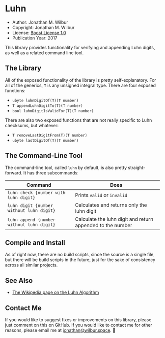 # Luhn

* Author: Jonathan M. Wilbur
* Copyright: Jonathan M. Wilbur
* License: [Boost License 1.0](http://www.boost.org/LICENSE_1_0.txt)
* Publication Year: 2017

This library provides functionality for verifying and appending Luhn digits,
as well as a related command line tool.

## The Library

All of the exposed functionality of the library is pretty self-explanatory.
For all of the generics, `T` is any unsigned integral type.
There are four exposed functions:

* `ubyte luhnDigitOf(T)(T number)`
* `T appendLuhnDigitTo(T)(T number)`
* `bool luhnDigitIsValidFor(T)(T number)`

There are also two exposed functions that are not really specific to Luhn
checksums, but whatever:

* `T removeLastDigitFrom(T)(T number)`
* `ubyte lastDigitOf(T)(T number)`

## The Command-Line Tool

The command-line tool, called `luhn` by default, is also pretty straight-forward.
It has three subcommands:

Command                                   | Does
------------------------------------------|-----------------------------------------------------------
`luhn check {number with luhn digit}`     | Prints `valid` or `invalid`
`luhn digit {number without luhn digit}`  | Calculates and returns only the luhn digit
`luhn append {number without luhn digit}` | Calculate the luhn digit and return appended to the number

## Compile and Install

As of right now, there are no build scripts, since the source is a single file,
but there will be build scripts in the future, just for the sake of consistency
across all similar projects.

## See Also

* [The Wikipedia page on the Luhn Algorithm](https://en.wikipedia.org/wiki/Luhn_algorithm)

## Contact Me

If you would like to suggest fixes or improvements on this library, please just
comment on this on GitHub. If you would like to contact me for other reasons,
please email me at [jonathan@wilbur.space](mailto:jonathan@wilbur.space). :boar: